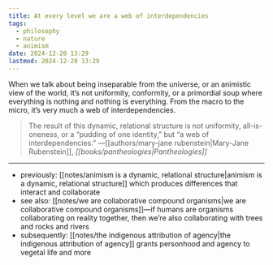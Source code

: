 ```yaml
---
title: At every level we are a web of interdependencies
tags:
  - philosophy
  - nature
  - animism
date: 2024-12-20 13:29
lastmod: 2024-12-20 13:29
---
```

When we talk about being inseparable from the universe, or an animistic view of the world, it’s not uniformity, conformity, or a primordial soup where everything is nothing and nothing is everything. From the macro to the micro, it’s very much a web of interdependencies.

> The result of this dynamic, relational structure is not uniformity, all-is-oneness, or a “pudding of one identity,” but “a web of interdependencies.” —[[authors/mary-jane rubenstein|Mary-Jane Rubenstein]], *[[books/pantheologies|Pantheologies]]*

---
- previously: [[notes/animism is a dynamic, relational structure|animism is a dynamic, relational structure]] which produces differences that interact and collaborate
- see also: [[notes/we are collaborative compound organisms|we are collaborative compound organisms]]—if humans are organisms collaborating on reality together, then we’re also collaborating with trees and rocks and rivers
- subsequently: [[notes/the indigenous attribution of agency|the indigenous attribution of agency]] grants personhood and agency to vegetal life and more